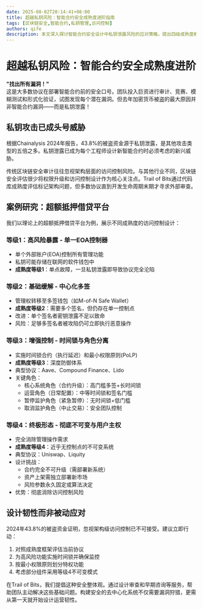 ```yaml
---
date: 2025-08-02T20:14:41+08:00
title: 超越私钥风险：智能合约安全成熟度进阶指南
tags: [区块链安全,智能合约,私钥管理,访问控制]
authors: qife
description: 本文深入探讨智能合约安全设计中私钥泄露风险的应对策略，提出四级成熟度模型，详细分析从单点控制到完全去中心化的演进路径，并给出多签、时间锁、最小权限原则等关键安全措施的实施方法。
---
```


# 超越私钥风险：智能合约安全成熟度进阶

**"找出所有漏洞！"**  
这是大多数协议在部署智能合约前的安全口号。团队投入巨资进行审计、竞赛、模糊测试和形式化验证，试图发现每个潜在漏洞。但去年加密货币被盗的最大原因并非智能合约漏洞——而是私钥泄露！

## 私钥攻击已成头号威胁

根据Chainalysis 2024年报告，43.8%的被盗资金源于私钥泄露，是其他攻击类型的五倍之多。私钥泄露已成为每个工程师设计新智能合约时必须考虑的新兴威胁。

传统区块链安全审计往往忽视架构层面的访问控制风险。与其他行业不同，区块链安全评估很少将权限升级和访问控制设计作为核心关注点。Trail of Bits通过代码库成熟度评估标记架构问题，但多数协议直到开发生命周期末期才寻求外部审查。

## 案例研究：超额抵押借贷平台

我们以理论上的超额抵押借贷平台为例，展示不同成熟度的访问控制设计：

### 等级1：高风险暴露 - 单一EOA控制器
- 单个外部账户(EOA)控制所有管理功能
- 私钥可能存储在联网的软件钱包中
- **成熟度等级1**：单点故障，一旦私钥泄露即导致协议完全沦陷

### 等级2：基础缓解 - 中心化多签
- 管理权转移至多签钱包（如M-of-N Safe Wallet）
- **成熟度等级2**：需要多个签名，但仍存在单一控制点
- 改进：单个签名者密钥泄露不足以致命
- 风险：足够多签名者被攻陷仍可立即执行恶意操作

### 等级3：增强控制 - 时间锁与角色分离
- 实施时间锁合约（执行延迟）和最小权限原则(PoLP)
- **成熟度等级3**：深度防御体系
- 典型协议：Aave、Compound Finance、Lido
- 关键角色：
  - 核心系统角色（合约升级）：高门槛多签+长时间锁
  - 运营角色（日常配置）：中等时间锁和签名门槛
  - 暂停监护角色（紧急暂停）：无时间锁+低门槛
  - 取消监护角色（中止交易）：安全团队控制

### 等级4：终极形态 - 彻底不可变与用户主权
- 完全消除管理操作需求
- **成熟度等级4**：近乎无控制点的不可变系统
- 典型协议：Uniswap、Liquity
- 设计挑战：
  - 合约完全不可升级（需部署新系统）
  - 资产上架需独立部署新市场
  - 风险参数永久固定或算法决定
- 优势：彻底消除访问控制风险

## 设计韧性而非被动应对

2024年43.8%的被盗资金证明，忽视架构级访问控制已不可接受。建议立即行动：
1. 对照成熟度框架评估当前协议
2. 为高风险功能实施时间锁并确保监控
3. 按最小权限原则划分特权功能
4. 考虑部分组件采用等级4不可变模式

在Trail of Bits，我们提倡这种安全整体观。通过设计审查和早期咨询等服务，帮助团队主动解决这些基础问题。构建安全的去中心化系统不仅需要漏洞狩猎，更需从第一天就开始设计运营韧性。